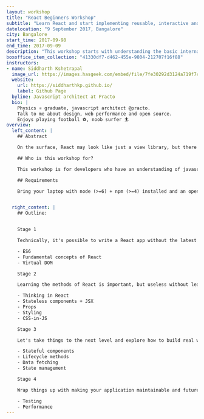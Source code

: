 ```yaml
---
layout: workshop
title: "React Beginners Workshop"
subtitle: "Learn React and start implementing reusable, interactive and stateful UI components"
datelocation: "9 September 2017, Bangalore"
city: Bangalore
start_time: 2017-09-98
end_time: 2017-09-09
description: "This workshop starts with understanding the basic internals of React before exploring how to \"think in React\", best practices and solutions to real problems that you will experience while building an application."
boxoffice_item_collection: "41330df7-d462-455e-9804-212707f16f88"
instructors:
- name: Siddharth Kshetrapal
  image_url: https://images.hasgeek.com/embed/file/7fe30292d3124a719f7cf163c1fff962
  website:
    url: https://siddharthkp.github.io/
    label: Github Page
  byline: Javascript architect at Practo
  bio: |
    Physics ⚛️ graduate, javascript architect @practo.
    Talk to me about design, web performance and open source.
    Enjoys playing football ⚽️, noob surfer 🏄
overview:
  left_content: |
    ## Abstract

    On the surface, React may look like just a view library, but there is big ecosystem that revolves around it. This workshop starts with understanding the basic internals of React before exploring how to \"think in React\", best practices and solutions to real problems that you will experience while building an application.

    ## Who is this workshop for?

    This workshop is for developers who have an understanding of javascript, looking to get started with React or moving from a different framework like angular, ember, etc.

    ## Requirements

    Bring your laptop with node (>=6) + npm (>=4) installed and an open mind :)


  right_content: |
    ## Outline:


    Stage 1

    Technically, it's possible to write a React app without the latest version of JavaScript, but it won't be easy. We'll learn the good parts that make it easier to write maintainable code with React. Let's also find the reason behind React's popularity, what makes it so good?

    - ES6
    - Fundamental concepts of React
    - Virtual DOM

    Stage 2

    Learning the methods of React is important, but useless without learning how to "think in React". Let's understand the patterns that make your components extremely reusable and your application more declarative.

    - Thinking in React
    - Stateless components + JSX
    - Props
    - Styling
    - CSS-in-JS

    Stage 3

    Let's take things to the next level and explore how to build real world applications that handle state and deal with data. If you have heard of state management libraries like redux or mobx, you'll learn how and more importantly when to use them to get the maximum benefit.

    - Stateful components
    - Lifecycle methods
    - Data fetching
    - State management

    Stage 4

    Wrap things up with making your application maintainable and future proof with testing. This is also where we explore potential performance bottlenecks that infest React applications.

    - Testing
    - Performance
---
```

